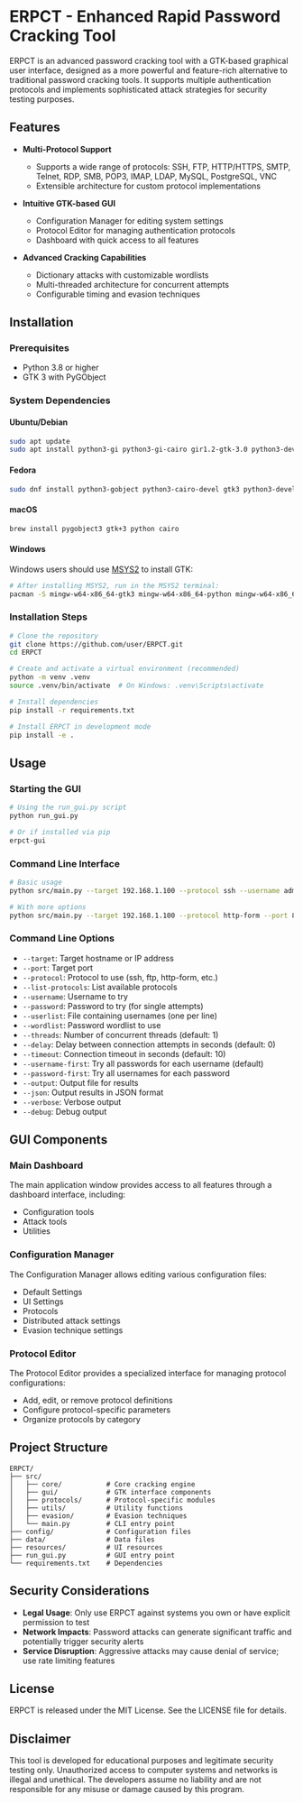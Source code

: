 # ERPCT - Enhanced Rapid Password Cracking Tool

ERPCT is an advanced password cracking tool with a GTK-based graphical user interface, designed as a more powerful and feature-rich alternative to traditional password cracking tools. It supports multiple authentication protocols and implements sophisticated attack strategies for security testing purposes.

## Features

- **Multi-Protocol Support**
  - Supports a wide range of protocols: SSH, FTP, HTTP/HTTPS, SMTP, Telnet, RDP, SMB, POP3, IMAP, LDAP, MySQL, PostgreSQL, VNC
  - Extensible architecture for custom protocol implementations

- **Intuitive GTK-based GUI**
  - Configuration Manager for editing system settings
  - Protocol Editor for managing authentication protocols
  - Dashboard with quick access to all features

- **Advanced Cracking Capabilities**
  - Dictionary attacks with customizable wordlists
  - Multi-threaded architecture for concurrent attempts
  - Configurable timing and evasion techniques

## Installation

### Prerequisites

- Python 3.8 or higher
- GTK 3 with PyGObject

### System Dependencies

#### Ubuntu/Debian
```bash
sudo apt update
sudo apt install python3-gi python3-gi-cairo gir1.2-gtk-3.0 python3-dev libssl-dev
```

#### Fedora
```bash
sudo dnf install python3-gobject python3-cairo-devel gtk3 python3-devel openssl-devel
```

#### macOS
```bash
brew install pygobject3 gtk+3 python cairo
```

#### Windows
Windows users should use [MSYS2](https://www.msys2.org/) to install GTK:
```bash
# After installing MSYS2, run in the MSYS2 terminal:
pacman -S mingw-w64-x86_64-gtk3 mingw-w64-x86_64-python mingw-w64-x86_64-python-gobject
```

### Installation Steps

```bash
# Clone the repository
git clone https://github.com/user/ERPCT.git
cd ERPCT

# Create and activate a virtual environment (recommended)
python -m venv .venv
source .venv/bin/activate  # On Windows: .venv\Scripts\activate

# Install dependencies
pip install -r requirements.txt

# Install ERPCT in development mode
pip install -e .
```

## Usage

### Starting the GUI

```bash
# Using the run_gui.py script
python run_gui.py

# Or if installed via pip
erpct-gui
```

### Command Line Interface

```bash
# Basic usage
python src/main.py --target 192.168.1.100 --protocol ssh --username admin --wordlist wordlist.txt

# With more options
python src/main.py --target 192.168.1.100 --protocol http-form --port 8080 --username admin --wordlist wordlist.txt --threads 10 --delay 0.5 --output results.txt
```

### Command Line Options

- `--target`: Target hostname or IP address
- `--port`: Target port
- `--protocol`: Protocol to use (ssh, ftp, http-form, etc.)
- `--list-protocols`: List available protocols
- `--username`: Username to try
- `--password`: Password to try (for single attempts)
- `--userlist`: File containing usernames (one per line)
- `--wordlist`: Password wordlist to use
- `--threads`: Number of concurrent threads (default: 1)
- `--delay`: Delay between connection attempts in seconds (default: 0)
- `--timeout`: Connection timeout in seconds (default: 10)
- `--username-first`: Try all passwords for each username (default)
- `--password-first`: Try all usernames for each password
- `--output`: Output file for results
- `--json`: Output results in JSON format
- `--verbose`: Verbose output
- `--debug`: Debug output

## GUI Components

### Main Dashboard
The main application window provides access to all features through a dashboard interface, including:
- Configuration tools
- Attack tools
- Utilities

### Configuration Manager
The Configuration Manager allows editing various configuration files:
- Default Settings
- UI Settings
- Protocols
- Distributed attack settings
- Evasion technique settings

### Protocol Editor
The Protocol Editor provides a specialized interface for managing protocol configurations:
- Add, edit, or remove protocol definitions
- Configure protocol-specific parameters
- Organize protocols by category

## Project Structure
```
ERPCT/
├── src/
│   ├── core/           # Core cracking engine
│   ├── gui/            # GTK interface components
│   ├── protocols/      # Protocol-specific modules
│   ├── utils/          # Utility functions
│   ├── evasion/        # Evasion techniques
│   └── main.py         # CLI entry point
├── config/             # Configuration files
├── data/               # Data files
├── resources/          # UI resources
├── run_gui.py          # GUI entry point
└── requirements.txt    # Dependencies
```

## Security Considerations

- **Legal Usage**: Only use ERPCT against systems you own or have explicit permission to test
- **Network Impacts**: Password attacks can generate significant traffic and potentially trigger security alerts
- **Service Disruption**: Aggressive attacks may cause denial of service; use rate limiting features

## License

ERPCT is released under the MIT License. See the LICENSE file for details.

## Disclaimer

This tool is developed for educational purposes and legitimate security testing only. Unauthorized access to computer systems and networks is illegal and unethical. The developers assume no liability and are not responsible for any misuse or damage caused by this program.